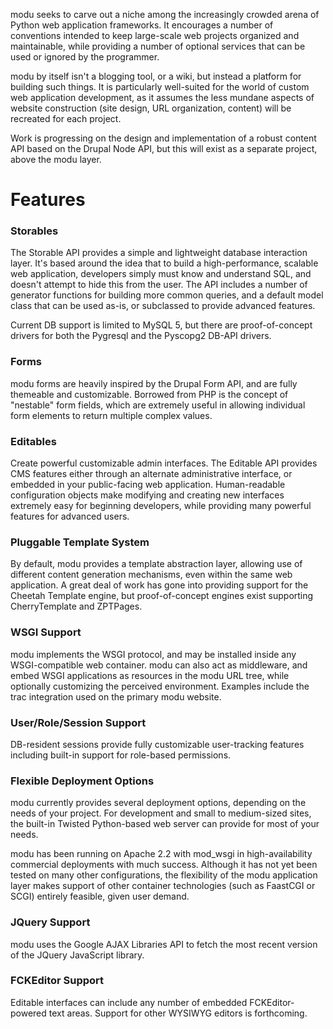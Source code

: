 modu seeks to carve out a niche among the increasingly crowded arena of Python web application frameworks. It encourages a number of conventions intended to keep large-scale web projects organized and maintainable, while providing a number of optional services that can be used or ignored by the programmer.

modu by itself isn't a blogging tool, or a wiki, but instead a platform for building such things. It is particularly well-suited for the world of custom web application development, as it assumes the less mundane aspects of website construction (site design, URL organization, content) will be recreated for each project.

Work is progressing on the design and implementation of a robust content API based on the Drupal Node API, but this will exist as a separate project, above the modu layer.

Features
========

### Storables

The Storable API provides a simple and lightweight database interaction layer. It's based around the idea that to build a high-performance, scalable web application, developers simply must know and understand SQL, and doesn't attempt to hide this from the user. The API includes a number of generator functions for building more common queries, and a default model class that can be used as-is, or subclassed to provide advanced features.

Current DB support is limited to MySQL 5, but there are proof-of-concept drivers for both the Pygresql and the Pyscopg2 DB-API drivers.

### Forms

modu forms are heavily inspired by the Drupal Form API, and are fully themeable and customizable. Borrowed from PHP is the concept of "nestable" form fields, which are extremely useful in allowing individual form elements to return multiple complex values.

### Editables

Create powerful customizable admin interfaces. The Editable API provides CMS features either through an alternate administrative interface, or embedded in your public-facing web application. Human-readable configuration objects make modifying and creating new interfaces extremely easy for beginning developers, while providing many powerful features for advanced users.

### Pluggable Template System

By default, modu provides a template abstraction layer, allowing use of different content generation mechanisms, even within the same web application. A great deal of work has gone into providing support for the Cheetah Template engine, but proof-of-concept engines exist supporting CherryTemplate and ZPTPages.

### WSGI Support

modu implements the WSGI protocol, and may be installed inside any WSGI-compatible web container. modu can also act as middleware, and embed WSGI applications as resources in the modu URL tree, while optionally customizing the perceived environment. Examples include the trac integration used on the primary modu website.

### User/Role/Session Support

DB-resident sessions provide fully customizable user-tracking features including built-in support for role-based permissions.

### Flexible Deployment Options

modu currently provides several deployment options, depending on the needs of your project. For development and small to medium-sized sites, the built-in  Twisted Python-based web server can provide for most of your needs.

modu has been running on Apache 2.2 with mod_wsgi in high-availability commercial deployments with much success. Although it has not yet been tested on many other configurations, the flexibility of the modu application layer makes support of other container technologies (such as FaastCGI or SCGI) entirely feasible, given user demand.

### JQuery Support

modu uses the Google AJAX Libraries API to fetch the most recent version of the  JQuery JavaScript library.

### FCKEditor Support

Editable interfaces can include any number of embedded  FCKEditor-powered text areas. Support for other WYSIWYG editors is forthcoming.